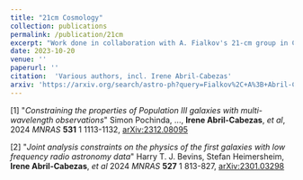 ```yaml
---
title: "21cm Cosmology"
collection: publications
permalink: /publication/21cm
excerpt: "Work done in collaboration with A. Fialkov's 21-cm group in Cambridge"
date: 2023-10-20
venue: ''
paperurl: ''
citation:  'Various authors, incl. Irene Abril-Cabezas'
arxiv: 'https://arxiv.org/search/astro-ph?query=Fialkov%2C+A%3B+Abril-Cabezas%2C+I&searchtype=author&abstracts=show&order=-announced_date_first&size=50'
---
```


[1] "_Constraining the properties of Population III galaxies with multi-wavelength observations_" Simon Pochinda, ..., **Irene Abril-Cabezas**, _et al_, 2024 _MNRAS_ **531** 1 1113-1132, [arXiv:2312.08095](https://arxiv.org/pdf/2312.08095.pdf)

[2] "_Joint analysis constraints on the physics of the first galaxies with low frequency radio astronomy data_"
Harry T. J. Bevins, Stefan Heimersheim, **Irene Abril-Cabezas**, _et al_ 2024 _MNRAS_ **527** 1 813-827, [arXiv:2301.03298](https://arxiv.org/abs/2301.03298)

